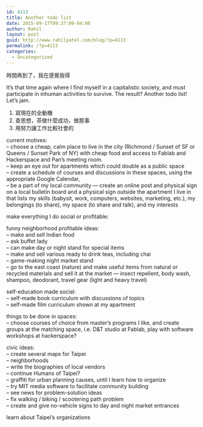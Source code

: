 ```yaml
---
id: 4113
title: Another todo list
date: 2015-09-17T09:37:09-04:00
author: Rahil
layout: post
guid: http://www.rahilpatel.com/blog/?p=4113
permalink: /?p=4113
categories:
  - Uncategorized
---
```

時間再到了，我在感覺我得

It&#8217;s that time again where I find myself in a capitalistic society, and must participate in inhuman activities to survive. The result? Another todo list! Let&#8217;s jam.

1. 寫現在的全動機  
2. 查思想，茶做什麼成功，做那事  
3. 用努力讓工作比較社會的

current motives:  
&#8211; choose a cheap, calm place to live in the city (Richmond / Sunset of SF or Queens / Sunset Park of NY) with cheap food and access to Fablab and Hackerspace and Pan&#8217;s meeting room.  
&#8211; keep an eye out for apartments which could double as a public space  
&#8211; create a schedule of courses and discussions in these spaces, using the appropriate Google Calendar,  
&#8211; be a part of my local community &#8212; create an online post and physical sign on a local bulletin board and a physical sign outside the apartment I live in that lists my skills (babysit, work, computers, websites, marketing, etc.), my belongings (to share), my space (to share and talk), and my interests

make everything I do social or profitable:

funny neighborhood profitable ideas:  
&#8211; make and sell Indian food  
&#8211; ask buffet lady  
&#8211; can make day or night stand for special items  
&#8211; make and sell various ready to drink teas, including chai  
&#8211; game-making night market stand  
&#8211; go to the east coast (nature) and make useful items from natural or recycled materials and sell it at the market &#8212; insect repellent, body wash, shampoo, deodorant, travel gear (light and heavy travel)

self-education made social:  
&#8211; self-made book curriculum with discussions of topics  
&#8211; self-made film curriculum shown at my apartment

things to be done in spaces:  
&#8211; choose courses of choice from master&#8217;s programs I like, and create groups at the matching space, i.e. D&T studio at Fablab, play with software workshops at hackerspace?

civic ideas:  
&#8211; create several maps for Taipei  
&#8211; neighborhoods  
&#8211; write the biographies of local vendors  
&#8211; continue Humans of Taipei?  
&#8211; graffiti for urban planning causes, until I learn how to organize  
&#8211; try MIT media software to facilitate community building  
&#8211; see news for problem-solution ideas  
&#8211; fix walking / biking / scootering path problem  
&#8211; create and give no-vehicle signs to day and night market entrances

learn about Taipei&#8217;s organizations